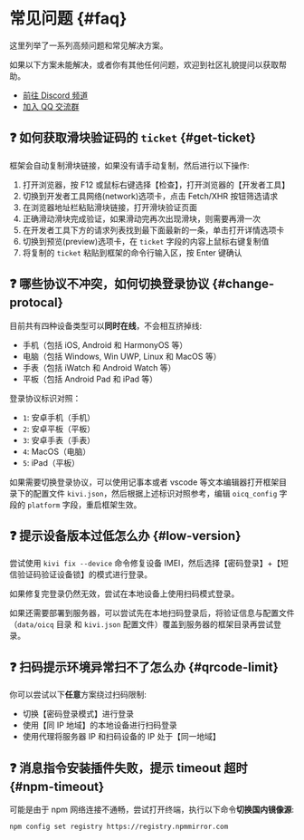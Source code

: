 # 常见问题 {#faq}

这里列举了一系列高频问题和常见解决方案。

如果以下方案未能解决，或者你有其他任何问题，欢迎到社区礼貌提问以获取帮助。

- [前往 Discord 频道](https://discord.gg/RegGQD3Fu6)
- [加入 QQ 交流群](https://jq.qq.com/?_wv=1027&k=iK97X7NS)

## ❓ 如何获取滑块验证码的 `ticket` {#get-ticket}

框架会自动复制滑块链接，如果没有请手动复制，然后进行以下操作:

1. 打开浏览器，按 F12 或鼠标右键选择【检查】，打开浏览器的【开发者工具】
2. 切换到开发者工具网络(network)选项卡，点击 Fetch/XHR 按钮筛选请求
3. 在浏览器地址栏粘贴滑块链接，打开滑块验证页面
4. 正确滑动滑块完成验证，如果滑动完再次出现滑块，则需要再滑一次
5. 在开发者工具下方的请求列表找到最下面最新的一条，单击打开详情选项卡
6. 切换到预览(preview)选项卡，在 `ticket` 字段的内容上鼠标右键复制值
7. 将复制的 `ticket` 粘贴到框架的命令行输入区，按 Enter 键确认

## ❓ 哪些协议不冲突，如何切换登录协议 {#change-protocal}

目前共有四种设备类型可以**同时在线**，不会相互挤掉线:

- 手机（包括 iOS, Android 和 HarmonyOS 等）
- 电脑（包括 Windows, Win UWP, Linux 和 MacOS 等）
- 手表（包括 iWatch 和 Android Watch 等）
- 平板（包括 Android Pad 和 iPad 等）

登录协议标识对照：

- `1`: 安卓手机（手机）
- `2`: 安卓平板（平板）
- `3`: 安卓手表（手表）
- `4`: MacOS（电脑）
- `5`: iPad（平板）

如果需要切换登录协议，可以使用记事本或者 vscode 等文本编辑器打开框架目录下的配置文件 `kivi.json`，然后根据上述标识对照参考，编辑 `oicq_config` 字段的 `platform` 字段，重启框架生效。

## ❓ 提示设备版本过低怎么办 {#low-version}

尝试使用 `kivi fix --device` 命令修复设备 IMEI，然后选择【密码登录】+【短信验证码验证设备锁】的模式进行登录。

如果修复完登录仍然无效，尝试在本地设备上使用扫码模式登录。

如果还需要部署到服务器，可以尝试先在本地扫码登录后，将验证信息与配置文件（`data/oicq` 目录 和 `kivi.json` 配置文件）覆盖到服务器的框架目录再尝试登录。

## ❓ 扫码提示环境异常扫不了怎么办 {#qrcode-limit}

你可以尝试以下**任意**方案绕过扫码限制:

- 切换【密码登录模式】进行登录
- 使用【同 IP 地域】的本地设备进行扫码登录
- 使用代理将服务器 IP 和扫码设备的 IP 处于【同一地域】

## ❓ 消息指令安装插件失败，提示 timeout 超时 {#npm-timeout}

可能是由于 npm 网络连接不通畅，尝试打开终端，执行以下命令**切换国内镜像源**:

```shell
npm config set registry https://registry.npmmirror.com
```
